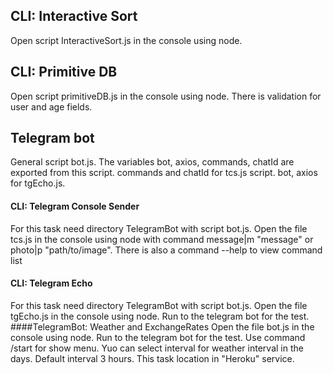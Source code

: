 ## CLI: Interactive Sort
Open script InteractiveSort.js in the console using node.   
## CLI: Primitive DB
Open script primitiveDB.js in the console using node. There is validation for user and age fields.  
## Telegram bot
General script bot.js.
The variables bot, axios, commands, chatId are exported from this script.
commands and chatId for tcs.js script.
bot, axios for tgEcho.js.
#### CLI: Telegram Console Sender
For this task need directory TelegramBot with script bot.js.
Open the file tcs.js in the console using node with command message|m "message" or photo|p "path/to/image".
There is also a command --help to view command list  
#### CLI: Telegram Echo
For this task need directory TelegramBot with script bot.js.
Open the file tgEcho.js in the console using node. Run to the telegram bot for the test.
####TelegramBot: Weather and ExchangeRates
Open the file bot.js in the console using node. Run to the telegram bot for the test.
Use command /start for show menu.
Yuo can select interval for weather interval in the days. Default interval 3 hours. 
This task location in "Heroku" service.
